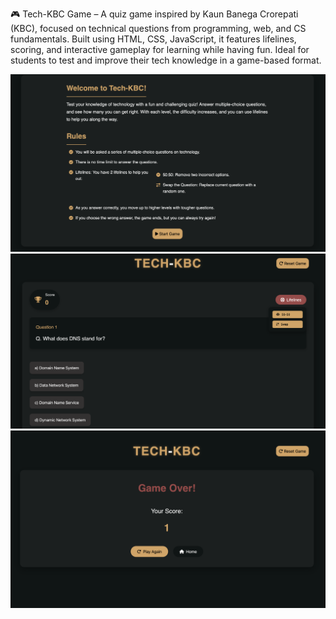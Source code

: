 🎮 Tech-KBC Game – A quiz game inspired by Kaun Banega Crorepati (KBC), focused on technical questions from programming, web, and CS fundamentals.
Built using HTML, CSS, JavaScript, it features lifelines, scoring, and interactive gameplay for learning while having fun.
Ideal for students to test and improve their tech knowledge in a game-based format.

![Tech KBC Game Screenshot](screenshot01.png)
![Tech KBC Game Screenshot](screenshot02.png)
![Tech KBC Game Screenshot](screenshot03.png)


